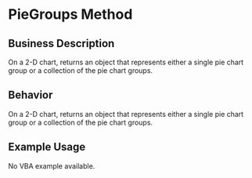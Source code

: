 # PieGroups Method

## Business Description
On a 2-D chart, returns an object that represents either a single pie chart group or a collection of the pie chart groups.

## Behavior
On a 2-D chart, returns an object that represents either a single pie chart group or a collection of the pie chart groups.

## Example Usage
No VBA example available.